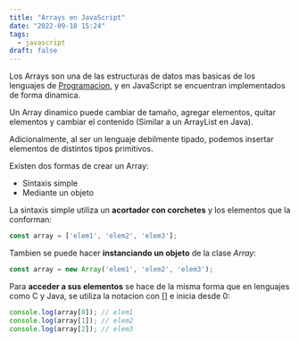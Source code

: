 ```yaml
---
title: "Arrays en JavaScript"
date: "2022-09-18 15:24"
tags: 
  - javascript
draft: false
---
```

Los Arrays son una de las estructuras de datos mas basicas de los lenguajes de [Programacion](notes/Programacion.md), y en JavaScript se encuentran implementados de forma dinamica.

Un Array dinamico puede cambiar de tamaño, agregar elementos, quitar elementos y cambiar el contenido (Similar a un ArrayList en Java).

Adicionalmente, al ser un lenguaje debilmente tipado, podemos insertar elementos de distintos tipos primitivos.

Existen dos formas de crear un Array:
- Sintaxis simple
- Mediante un objeto

La sintaxis simple utiliza un **acortador con corchetes** y los elementos que la conforman:

```JavaScript
const array = ['elem1', 'elem2', 'elem3'];
```

Tambien se puede hacer **instanciando un objeto** de la clase *Array*:

```javaScript
const array = new Array('elem1', 'elem2', 'elem3');
```

Para **acceder a sus elementos** se hace de la misma forma que en lenguajes como C y Java, se utiliza la notacion con \[\] e inicia desde 0:
```JavaScript
console.log(array[0]); // elem1
console.log(array[1]); // elem2
console.log(array[2]); // elem3
```